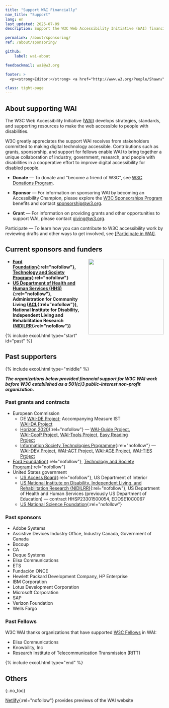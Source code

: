 ```yaml
---
title: "Support WAI Financially"
nav_title: "Support"
lang: en
last_updated: 2025-07-09
description: Support the W3C Web Accessibility Initiative (WAI) financially through donations, sponsorship, and grants to advance digital accessibility for people with disabilities.

permalink: /about/sponsoring/
ref: /about/sponsoring/

github:
    label: wai-about

feedbackmail: wai@w3.org

footer: >
  <p><strong>Editor:</strong> <a href="http://www.w3.org/People/Shawn/">Shawn Lawton Henry</a>.</p>

class: tight-page
---
```


<h2 class="no-display">About supporting WAI</h2>

The W3C Web Accessibility Initiative ([WAI](/)) develops strategies, standards, and supporting resources to make the web accessible to people with disabilities.

W3C greatly appreciates the support WAI receives from stakeholders committed to making digital technology accessible. Contributions such as grants, sponsorship, and support for fellows enable WAI to bring together a unique collaboration of industry, government, research, and people with disabilities in a cooperative effort to improve digital accessibility for disabled people.

* **Donate** — To donate and "become a friend of W3C", see [W3C Donations Program](https://www.w3.org/donate/).

* **Sponsor** — For information on sponsoring WAI by becoming an Accessibility Champion, please explore the [W3C Sponsorships Program](https://www.w3.org/sponsor/) benefits and contact [sponsorship@w3.org](mailto:sponsorship@w3.org?subject=Accessibility%20support).

* **Grant** — For information on providing grants and other opportunities to support WAI, please contact [giving@w3.org](mailto:giving@w3.org?subject=Accessibility%20support).

Participate — To learn how you can contribute to W3C accessibility work by reviewing drafts and other ways to get involved, see [[Participate in WAI]](/about/participating/).

## Current sponsors and funders

<img src="https://www.w3.org/WAI/content-images/people/still-dog-outside.png" alt="" style="float:right; margin-left:1em; width:240px; clear:both;" />

* **[Ford Foundation](https://www.fordfoundation.org/){:rel="nofollow"}, [Technology and Society Program](https://www.fordfoundation.org/work/challenging-inequality/technology-and-society/){:rel="nofollow"}**<!-- ([WAI-Core Ford Project](https://www.w3.org/WAI/wai-core-ford/)) -->
* **[US Department of Health and Human Services (HHS)](https://www.hhs.gov){:rel="nofollow"}, Administration for Community Living ([ACL](https://acl.gov){:rel="nofollow"}), National Institute for Disability, Independent Living and Rehabilitation Research ([NIDILRR](http://www.acl.gov/programs/NIDILRR/){:rel="nofollow"})**<!-- contract HHS75P00120P00168 ([WAI-Core 2015, 2020Projects](https://www.w3.org/WAI/Core2015/)) -->

{% include excol.html type="start" id="past" %}

## Past supporters

{% include excol.html type="middle" %}

_**The organizations below provided financial support for W3C WAI work before W3C established as a 501(c)3 public-interest non-profit organization.**_

<div style="float:right; margin-left:1em; width:90px; clear:both;"><br><br>
<img src="https://www.w3.org/WAI/content-images/people/two-smiling.png" alt="" /><br><br>
<img src="https://www.w3.org/WAI/content-images/people/low-vision.png" alt="" /><br><br>
<img src="https://www.w3.org/WAI/content-images/people/older-user-laptop.png" alt="" /><br><br>
<img src="https://www.w3.org/WAI/content-images/people/sip-puff.png"  alt="" /><br><br>
<img src="https://www.w3.org/WAI/content-images/people/hearing-aid.png" alt="" /><br><br>
<img src="https://www.w3.org/WAI/content-images/people/low-vision-pizza.png" alt="" /><br><br>
<img src="https://www.w3.org/WAI/content-images/people/mobile-outside.png" alt="" />
</div>

### Past grants and contracts

* European Commission
  * DE [WAI-DE Project](https://www.w3.org/WAI/TIDE/FR2.htm); Accompanying Measure IST [WAI-DA Project](https://www.w3.org/WAI/WAIDA/)
  * [Horizon 2020](https://ec.europa.eu/programmes/horizon2020/){:rel="nofollow"} &mdash;  [WAI-Guide Project](https://www.w3.org/WAI/about/projects/wai-guide/), [WAI-CooP Project](https://www.w3.org/WAI/about/projects/wai-coop/), [WAI-Tools Project](https://www.w3.org/WAI/about/projects/wai-tools/), [Easy Reading Project](https://www.w3.org/WAI/about/projects/easy-reading/)
  * [Information Society Technologies Programme](http://cordis.europa.eu/ist/){:rel="nofollow"} &mdash;  [WAI-DEV Project](http://www.w3.org/WAI/DEV/), [WAI-ACT Project](https://www.w3.org/WAI/ACT/Overview.html), [WAI-AGE Project](https://www.w3.org/WAI/WAI-AGE/Overview.html), [WAI-TIES Project](https://www.w3.org/WAI/TIES/Overview.html)
* [Ford Foundation](https://www.fordfoundation.org/){:rel="nofollow"}, [Technology and Society Program](https://www.fordfoundation.org/work/challenging-inequality/technology-and-society/){:rel="nofollow"} <!-- mdash; ([WAI Expanding Access Project](https://www.w3.org/WAI/expand-access/)) -->
* United States government
  * [US Access Board](https://www.access-board.gov/){:rel="nofollow"}, US Department of Interior <!-- ([WCAG TA Project](https://www.w3.org/WAI/WCAGTA/Overview.html)) -->    
  * [US National Institute on Disability, Independent Living, and Rehabilitation Research (NIDILRR)](http://www.ed.gov/about/offices/list/osers/nidrr/index.html){:rel="nofollow"}, US Department of Health and Human Services (previously US Department of Education) &mdash; contract HHSP23301500054,  EDOSE10C0067<!-- ([WAI-Core 2010 Project]https://www.w3.org/WAI/Core/Overview.html)) -->
  * [US National Science Foundation](http://www.nsf.gov){:rel="nofollow"}

### Past sponsors
* Adobe Systems
* Assistive Devices Industry Office, Industry Canada, Government of Canada
* Bocoup
* CA
* Deque Systems
* Elisa Communications
* ETS
* Fundación ONCE
* Hewlett Packard Development Company, HP Enterprise
* IBM Corporation
* Lotus Development Corporation
* Microsoft Corporation
* SAP
* Verizon Foundation
* Wells Fargo

### Past Fellows

W3C WAI thanks organizations that have supported [W3C Fellows](https://www.w3.org/Consortium/Recruitment/Fellows) in WAI:

* Elisa Communications
* Knowbility, Inc
* Research Institute of Telecommunication Transmission (RITT)

{% include excol.html type="end" %}

## Others
{:.no_toc}

[Netlify](https://www.netlify.com/){:rel="nofollow"} provides previews of the WAI website
